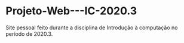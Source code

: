 # Projeto-Web---IC-2020.3
Site pessoal feito durante a disciplina de Introdução à computação no período de 2020.3.
